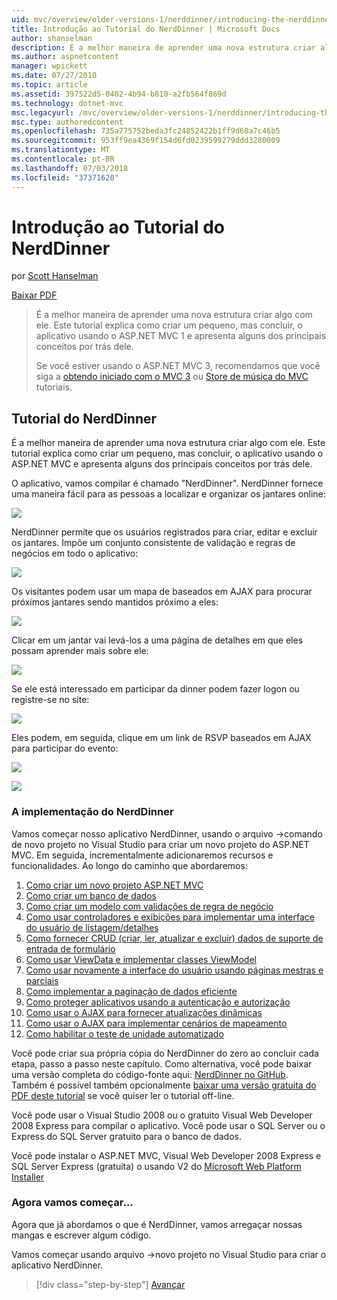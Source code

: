 ```yaml
---
uid: mvc/overview/older-versions-1/nerddinner/introducing-the-nerddinner-tutorial
title: Introdução ao Tutorial do NerdDinner | Microsoft Docs
author: shanselman
description: É a melhor maneira de aprender uma nova estrutura criar algo com ele. Este tutorial explica como criar um aplicativo pequeno, mas completo usando ASP.NE...
ms.author: aspnetcontent
manager: wpickett
ms.date: 07/27/2010
ms.topic: article
ms.assetid: 397522d5-0402-4b94-b810-a2fb564f869d
ms.technology: dotnet-mvc
msc.legacyurl: /mvc/overview/older-versions-1/nerddinner/introducing-the-nerddinner-tutorial
msc.type: authoredcontent
ms.openlocfilehash: 735a775752beda3fc24852422b1ff9d60a7c46b5
ms.sourcegitcommit: 953ff9ea4369f154d6fd0239599279ddd3280009
ms.translationtype: MT
ms.contentlocale: pt-BR
ms.lasthandoff: 07/03/2018
ms.locfileid: "37371620"
---
```

<a name="introducing-the-nerddinner-tutorial"></a>Introdução ao Tutorial do NerdDinner
====================
por [Scott Hanselman](https://github.com/shanselman)

[Baixar PDF](http://aspnetmvcbook.s3.amazonaws.com/aspnetmvc-nerdinner_v1.pdf)

> É a melhor maneira de aprender uma nova estrutura criar algo com ele. Este tutorial explica como criar um pequeno, mas concluir, o aplicativo usando o ASP.NET MVC 1 e apresenta alguns dos principais conceitos por trás dele.
> 
> Se você estiver usando o ASP.NET MVC 3, recomendamos que você siga a [obtendo iniciado com o MVC 3](../../older-versions/getting-started-with-aspnet-mvc3/cs/intro-to-aspnet-mvc-3.md) ou [Store de música do MVC](../../older-versions/mvc-music-store/mvc-music-store-part-1.md) tutoriais.


## <a name="nerddinner-tutorial"></a>Tutorial do NerdDinner

É a melhor maneira de aprender uma nova estrutura criar algo com ele. Este tutorial explica como criar um pequeno, mas concluir, o aplicativo usando o ASP.NET MVC e apresenta alguns dos principais conceitos por trás dele.

O aplicativo, vamos compilar é chamado "NerdDinner". NerdDinner fornece uma maneira fácil para as pessoas a localizar e organizar os jantares online:

![](introducing-the-nerddinner-tutorial/_static/image1.png)

NerdDinner permite que os usuários registrados para criar, editar e excluir os jantares. Impõe um conjunto consistente de validação e regras de negócios em todo o aplicativo:

![](introducing-the-nerddinner-tutorial/_static/image2.png)

Os visitantes podem usar um mapa de baseados em AJAX para procurar próximos jantares sendo mantidos próximo a eles:

![](introducing-the-nerddinner-tutorial/_static/image3.png)

Clicar em um jantar vai levá-los a uma página de detalhes em que eles possam aprender mais sobre ele:

![](introducing-the-nerddinner-tutorial/_static/image4.png)

Se ele está interessado em participar da dinner podem fazer logon ou registre-se no site:

![](introducing-the-nerddinner-tutorial/_static/image5.png)

Eles podem, em seguida, clique em um link de RSVP baseados em AJAX para participar do evento:

![](introducing-the-nerddinner-tutorial/_static/image6.png)

![](introducing-the-nerddinner-tutorial/_static/image7.png)

### <a name="implementing-nerddinner"></a>A implementação do NerdDinner

Vamos começar nosso aplicativo NerdDinner, usando o arquivo -&gt;comando de novo projeto no Visual Studio para criar um novo projeto do ASP.NET MVC. Em seguida, incrementalmente adicionaremos recursos e funcionalidades. Ao longo do caminho que abordaremos:

1. [Como criar um novo projeto ASP.NET MVC](# "criar um novo projeto ASP.NET MVC")
2. [Como criar um banco de dados](# "criar um banco de dados")
3. [Como criar um modelo com validações de regra de negócio](# "criar um modelo com validações de regra de negócios")
4. [Como usar controladores e exibições para implementar uma interface do usuário de listagem/detalhes](# "usar controladores e exibições para implementar uma interface do usuário de listagem/detalhes")
5. [Como fornecer CRUD (criar, ler, atualizar e excluir) dados de suporte de entrada de formulário](# "fornecem CRUD (Create, Read, Update, Delete) entrada de formulário de dados de suporte")
6. [Como usar ViewData e implementar classes ViewModel](# "usar ViewData e implementar Classes de ViewModel")
7. [Como usar novamente a interface do usuário usando páginas mestras e parciais](# "reutilização da interface do usuário usando páginas mestras e parciais")
8. [Como implementar a paginação de dados eficiente](# "implementar eficiente dados de paginação")
9. [Como proteger aplicativos usando a autenticação e autorização](# "aplicativos usando autenticação e autorização seguras")
10. [Como usar o AJAX para fornecer atualizações dinâmicas](# "usar AJAX para fornecer atualizações dinâmicas")
11. [Como usar o AJAX para implementar cenários de mapeamento](# "usar AJAX para implementar cenários de mapeamento")
12. [Como habilitar o teste de unidade automatizado](# "habilitar testes de unidade automatizados")

Você pode criar sua própria cópia do NerdDinner do zero ao concluir cada etapa, passo a passo neste capítulo. Como alternativa, você pode baixar uma versão completa do código-fonte aqui: [NerdDinner no GitHub](https://github.com/AspNetMVPSamples/NerdDinner). Também é possível também opcionalmente [baixar uma versão gratuita do PDF deste tutorial](http://aspnetmvcbook.s3.amazonaws.com/aspnetmvc-nerdinner_v1.pdf) se você quiser ler o tutorial off-line.

Você pode usar o Visual Studio 2008 ou o gratuito Visual Web Developer 2008 Express para compilar o aplicativo. Você pode usar o SQL Server ou o Express do SQL Server gratuito para o banco de dados.

Você pode instalar o ASP.NET MVC, Visual Web Developer 2008 Express e SQL Server Express (gratuita) o usando V2 do [Microsoft Web Platform Installer](https://www.microsoft.com/web/downloads/platform.aspx)

### <a name="now-lets-get-started"></a>Agora vamos começar...

Agora que já abordamos o que é NerdDinner, vamos arregaçar nossas mangas e escrever algum código.

Vamos começar usando arquivo -&gt;novo projeto no Visual Studio para criar o aplicativo NerdDinner.

> [!div class="step-by-step"]
> [Avançar](create-a-new-aspnet-mvc-project.md)
